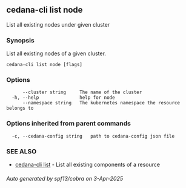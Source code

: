 ## cedana-cli list node

List all existing nodes under given cluster

### Synopsis

List all existing nodes of a given cluster.

```
cedana-cli list node [flags]
```

### Options

```
      --cluster string     The name of the cluster
  -h, --help               help for node
      --namespace string   The kubernetes namespace the resource belongs to
```

### Options inherited from parent commands

```
  -c, --cedana-config string   path to cedana-config json file
```

### SEE ALSO

* [cedana-cli list](cedana-cli_list.md)	 - List all existing components of a resource

###### Auto generated by spf13/cobra on 3-Apr-2025
